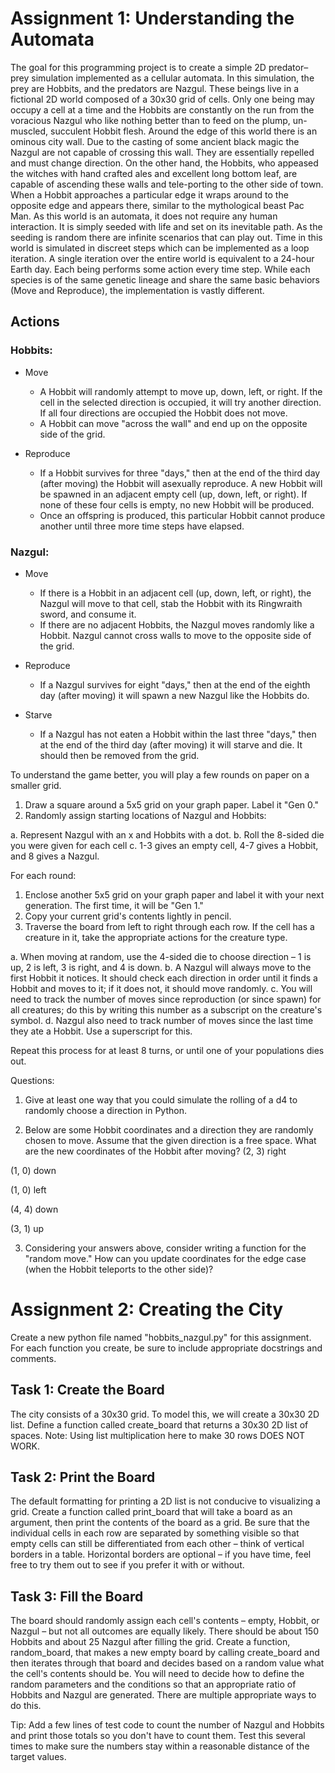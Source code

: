 # Assignment 1: Understanding the Automata

The goal for this programming project is to create a simple 2D predator–prey simulation implemented as a cellular automata. 
In this simulation, the prey are Hobbits, and the predators are Nazgul. These beings live in a fictional 2D world composed of a 30x30 grid of cells. 
Only one being may occupy a cell at a time and the Hobbits are constantly on the run from the voracious Nazgul who like nothing better than to feed 
on the plump, un-muscled, succulent Hobbit flesh. Around the edge of this world there is an ominous city wall. Due to the casting of some ancient 
black magic the Nazgul are not capable of crossing this wall. They are essentially repelled and must change direction. On the other hand, the Hobbits, 
who appeased the witches with hand crafted ales and excellent long bottom leaf, are capable of ascending these walls and tele-porting to the other side 
of town. When a Hobbit approaches a particular edge it wraps around to the opposite edge and appears there, similar to the mythological beast Pac Man. 
As this world is an automata, it does not require any human interaction. It is simply seeded with life and set on its inevitable path. As the seeding 
is random there are infinite scenarios that can play out. Time in this world is simulated in discreet steps which can be implemented as a loop iteration. 
A single iteration over the entire world is equivalent to a 24-hour Earth day. Each being performs some action every time step. While each species is of 
the same genetic lineage and share the same basic behaviors (Move and Reproduce), the implementation is vastly different.

## Actions

### Hobbits:

* Move

  * A Hobbit will randomly attempt to move up, down, left, or right. If the cell in the selected direction is occupied, it will try another direction. If all four directions are occupied the Hobbit does not move.
  * A Hobbit can move "across the wall" and end up on the opposite side of the grid.
  
* Reproduce

  * If a Hobbit survives for three "days," then at the end of the third day (after moving) the Hobbit will asexually reproduce. A new Hobbit will be spawned in an adjacent empty cell (up, down, left, or right). If none of these four cells is empty, no new Hobbit will be produced.
  * Once an offspring is produced, this particular Hobbit cannot produce another until three more time steps have elapsed.
  
### Nazgul:

* Move

  * If there is a Hobbit in an adjacent cell (up, down, left, or right), the Nazgul will move to that cell, stab the Hobbit with its Ringwraith sword, and consume it.
  * If there are no adjacent Hobbits, the Nazgul moves randomly like a Hobbit. Nazgul cannot cross walls to move to the opposite side of the grid.
  
* Reproduce

  * If a Nazgul survives for eight "days," then at the end of the eighth day (after moving) it will spawn a new Nazgul like the Hobbits do.
  
* Starve

  * If a Nazgul has not eaten a Hobbit within the last three "days," then at the end of the third day (after moving) it will starve and die. It should then be removed from the grid.


To understand the game better, you will play a few rounds on paper on a smaller grid.

1.	Draw a square around a 5x5 grid on your graph paper. Label it "Gen 0."
2.	Randomly assign starting locations of Nazgul and Hobbits:

  a.	Represent Nazgul with an x and Hobbits with a dot.
  b.	Roll the 8-sided die you were given for each cell
  c.	1-3 gives an empty cell, 4-7 gives a Hobbit, and 8 gives a Nazgul.

For each round:

1.	Enclose another 5x5 grid on your graph paper and label it with your next generation. The first time, it will be "Gen 1."
2.	Copy your current grid's contents lightly in pencil. 
3.	Traverse the board from left to right through each row. If the cell has a creature in it, take the appropriate actions for the creature type.

  a.	When moving at random, use the 4-sided die to choose direction – 1 is up, 2 is left, 3 is right, and 4 is down.
  b.	A Nazgul will always move to the first Hobbit it notices. It should check each direction in order until it finds a Hobbit and moves to it; if it does not, it should move randomly.
  c.	You will need to track the number of moves since reproduction (or since spawn) for all creatures; do this by writing this number as a subscript on the creature's symbol. 
  d.	Nazgul also need to track number of moves since the last time they ate a Hobbit. Use a superscript for this.

Repeat this process for at least 8 turns, or until one of your populations dies out.


Questions:
1.	Give at least one way that you could simulate the rolling of a d4 to randomly choose a direction in Python.


2.	Below are some Hobbit coordinates and a direction they are randomly chosen to move. Assume that the given direction is a free space. What are the new coordinates of the Hobbit after moving?
(2, 3) right

(1, 0) down

(1, 0) left

(4, 4) down

(3, 1) up

3.	Considering your answers above, consider writing a function for the "random move." How can you update coordinates for the edge case (when the Hobbit teleports to the other side)?









# Assignment 2: Creating the City

Create a new python file named "hobbits_nazgul.py" for this assignment. For each function you create, be sure to include
appropriate docstrings and comments.

## Task 1: Create the Board

The city consists of a 30x30 grid. To model this, we will create a 30x30 2D list. Define a function called create_board that returns a 30x30 2D list of spaces. Note: Using list multiplication here to make 30 rows DOES NOT WORK.

## Task 2: Print the Board

The default formatting for printing a 2D list is not conducive to visualizing a grid. Create a function called print_board that will take a board as an argument, then print the contents of the board as a grid. Be sure that the individual cells in each row are separated by something visible so that empty cells can still be differentiated from each other – think of vertical borders in a table. Horizontal borders are optional – if you have time, feel free to try them out to see if you prefer it with or without.

## Task 3: Fill the Board

The board should randomly assign each cell's contents – empty, Hobbit, or Nazgul – but not all outcomes are equally likely. There should be about 150 Hobbits and about 25 Nazgul after filling the grid. Create a function, random_board, that makes a new empty board by calling create_board and then iterates through that board and decides based on a random value what the cell's contents should be. You will need to decide how to define the random parameters and the conditions so that an appropriate ratio of Hobbits and Nazgul are generated. There are multiple appropriate ways to do this.

Tip: Add a few lines of test code to count the number of Nazgul and Hobbits and print those totals so you don't have to count them. Test this several times to make sure the numbers stay within a reasonable distance of the target values.



